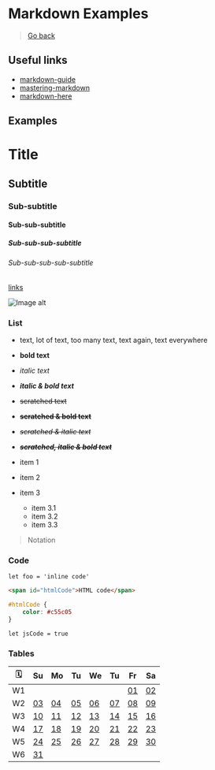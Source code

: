 # Markdown Examples

> [Go back](https://github.com/kiklika/hello-world/tree/master/docs)

## Useful links

- [markdown-guide](https://www.markdownguide.org/getting-started)
- [mastering-markdown](https://guides.github.com/features/mastering-markdown/)
- [markdown-here](https://github.com/adam-p/markdown-here/wiki/Markdown-Cheatsheet)

## Examples

# Title

## Subtitle

### Sub-subtitle

#### Sub-sub-subtitle

##### Sub-sub-sub-subtitle

###### Sub-sub-sub-sub-subtitle

[links](https://google.com)

![Image alt](https://cdn.iconscout.com/icon/free/png-256/markdown-433293.png)

### List

- text, lot of text, too many text, text again, text everywhere
- **bold text**
- *italic text*
- ***italic & bold text***
- ~~scratched text~~
- ~~**scratched & bold text**~~
- ~~*scratched & italic text*~~
- ~~***scratched, italic & bold text***~~

- item 1
- item 2
- item 3
  - item 3.1
  - item 3.2
  - item 3.3

> Notation

### Code

`let foo = 'inline code'`

```HTML
<span id="htmlCode">HTML code</span>
```

```CSS
#htmlCode {
    color: #c55c05
}
```

```JS
let jsCode = true
```

### Tables

| 🗓  |         Su       |         Mo       |         Tu       |         We       |         Tu       |         Fr       |         Sa       |
| -- | ---------------- | ---------------- | ---------------- | ---------------- | ---------------- | ---------------- | ---------------- |
| W1 |                  |                  |                  |                  |                  |[01](#_2019-03-01)|[02](#_2019-03-02)|
| W2 |[03](#_2019-03-03)|[04](#_2019-03-04)|[05](#_2019-03-05)|[06](#_2019-03-06)|[07](#_2019-03-07)|[08](#_2019-03-08)|[09](#_2019-03-09)|
| W3 |[10](#_2019-03-10)|[11](#_2019-03-11)|[12](#_2019-03-12)|[13](#_2019-03-13)|[14](#_2019-03-14)|[15](#_2019-03-15)|[16](#_2019-03-16)|
| W4 |[17](#_2019-03-17)|[18](#_2019-03-18)|[19](#_2019-03-19)|[20](#_2019-03-20)|[21](#_2019-03-21)|[22](#_2019-03-22)|[23](#_2019-03-23)|
| W5 |[24](#_2019-03-24)|[25](#_2019-03-25)|[26](#_2019-03-26)|[27](#_2019-03-27)|[28](#_2019-03-28)|[29](#_2019-03-29)|[30](#_2019-03-30)|
| W6 |[31](#_2019-03-31)|                  |                  |                  |                  |                  |                  |